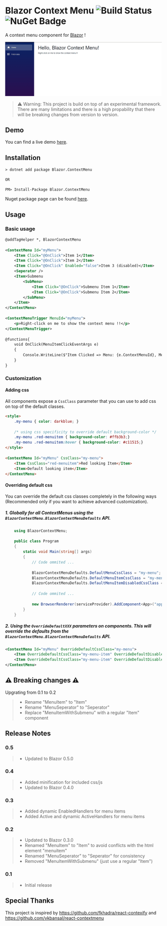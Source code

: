 # Blazor Context Menu ![Build Status](https://stavros-kasidis.visualstudio.com/_apis/public/build/definitions/9942c317-bff6-4b9f-9c78-0e97ce00de51/12/badge) ![NuGet Badge](https://buildstats.info/nuget/Blazor.ContextMenu?includePreReleases=true)

A context menu component for [Blazor](https://github.com/aspnet/Blazor) !

![demo-img](ReadmeResources/blazor-context-menu-demo-1.gif)

> ⚠️ Warning: This project is build on top of an experimental framework. There are many limitations and there is a high propability that there will be breaking changes from version to version.

## Demo
You can find a live demo [here](https://blazor-context-menu-demo.azurewebsites.net/).

## Installation

```
> dotnet add package Blazor.ContextMenu

OR

PM> Install-Package Blazor.ContextMenu
```
Nuget package page can be found [here](https://www.nuget.org/packages/Blazor.ContextMenu).

## Usage

### Basic usage

```xml
@addTagHelper *, BlazorContextMenu

<ContextMenu Id="myMenu">
    <Item Click="@OnClick">Item 1</Item>
    <Item Click="@OnClick">Item 2</Item>
    <Item Click="@OnClick" Enabled="false">Item 3 (disabled)</Item>
    <Seperator />
    <Item>Submenu
        <SubMenu>
            <Item Click="@OnClick">Submenu Item 1</Item>
            <Item Click="@OnClick">Submenu Item 2</Item>
        </SubMenu>
    </Item>
</ContextMenu>

<ContextMenuTrigger MenuId="myMenu">
    <p>Right-click on me to show the context menu !!</p>
</ContextMenuTrigger>

@functions{
    void OnClick(MenuItemClickEventArgs e)
    {
        Console.WriteLine($"Item Clicked => Menu: {e.ContextMenuId}, MenuTarget: {e.ContextMenuTargetId}, IsCanceled: {e.IsCanceled}, Item: {e.ItemElement}, MouseEvent: {e.MouseEvent}");
    }
}

```

### Customization

#### Adding css

All components expose a `CssClass` parameter that you can use to add css on top of the default classes.

```html
<style>
    .my-menu { color: darkblue; }
    
    /* using css specificity to override default background-color */
    .my-menu .red-menuitem { background-color: #ffb3b3;}
    .my-menu .red-menuitem:hover { background-color: #c11515;} 
</style>

<ContextMenu Id="myMenu" CssClass="my-menu">
    <Item CssClass="red-menuitem">Red looking Item</Item>
    <Item>Default looking item</Item>
</ContextMenu>
```

#### Overriding default css

You can override the default css classes completely in the following ways (Recommended only if you want to achieve advanced customization).

##### 1. Globally for all ContextMenus using the `BlazorContextMenu.BlazorContextMenuDefaults` API.

```csharp
    using BlazorContextMenu;

    public class Program
    {
        static void Main(string[] args)
        {
            // Code ommited ...

            BlazorContextMenuDefaults.DefaultMenuCssClass = "my-menu";
            BlazorContextMenuDefaults.DefaultMenuItemCssClass = "my-menu-item";
            BlazorContextMenuDefaults.DefaultMenuItemDisabledCssClass = "my-menu-item--disabled";
            
            // Code ommited ...
            
            new BrowserRenderer(serviceProvider).AddComponent<App>("app");
        }
    }
```

##### 2. Using the `OverrideDefaultXXX` parameters on components. This will override the defaults from the `BlazorContextMenu.BlazorContextMenuDefaults` API.

```xml
<ContextMenu Id="myMenu" OverrideDefaultCssClass="my-menu">
    <Item OverrideDefaultCssClass="my-menu-item" OverrideDefaultDisabledCssClass="my-menu-item--disabled">Item 1</Item>
    <Item OverrideDefaultCssClass="my-menu-item" OverrideDefaultDisabledCssClass="my-menu-item--disabled">Item 2</Item>
</ContextMenu>
```

## ⚠️ Breaking changes ⚠️
Upgrating from 0.1 to 0.2
>- Rename "MenuItem" to "Item"
>- Rename "MenuSeperator" to "Seperator"
>- Replace "MenuItemWithSubmenu" with a regular "Item" component


## Release Notes

### 0.5
>- Updated to Blazor 0.5.0

### 0.4
>- Added minification for included css/js
>- Updated to Blazor 0.4.0

### 0.3
>- Added dynamic EnabledHandlers for menu items
>- Added Active and dynamic ActiveHandlers for menu items

### 0.2
>- Updated to Blazor 0.3.0
>- Renamed "MenuItem" to "Item" to avoid conflicts with the html element "menuitem"
>- Renamed "MenuSeperator" to "Seperator" for consistency
>- Removed "MenuItemWithSubmenu" (just use a regular "Item")

### 0.1
>- Initial release

## Special Thanks

This project is inspired by https://github.com/fkhadra/react-contexify and https://github.com/vkbansal/react-contextmenu

